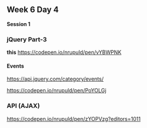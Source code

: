 ## Week 6 Day 4

**Session 1**

### jQuery Part-3

**this**
https://codepen.io/nrupuld/pen/vYBWPNK

#### Events
https://api.jquery.com/category/events/

https://codepen.io/nrupuld/pen/PoYOLGj

### API (AJAX)

https://codepen.io/nrupuld/pen/zYOPVzg?editors=1011
